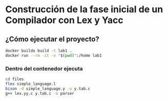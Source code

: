 # Construcción de la fase inicial de un Compilador con Lex y Yacc

## ¿Cómo ejecutar el proyecto?

```sh
docker buildx build -t lab1 .
docker run --rm -it -v "$(pwd)":/home lab1
```

### Dentro del contenedor ejecuta
```sh
cd files
flex simple_language.l
bison -d simple_language.y -o y.tab.c
g++ lex.yy.c y.tab.c -o parser

```
